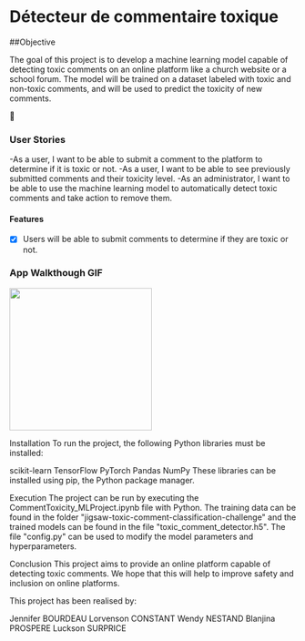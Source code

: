 # Détecteur de commentaire toxique

##Objective

The goal of this project is to develop a machine learning model capable of detecting toxic comments on an online platform like a church website or a school forum.
The model will be trained on a dataset labeled with toxic and non-toxic comments, and will be used to predict the toxicity
of new comments.

📝

### User Stories

-As a user, I want to be able to submit a comment to the platform to determine if it is toxic or not.
-As a user, I want to be able to see previously submitted comments and their toxicity level.
-As an administrator, I want to be able to use the machine learning model to automatically detect toxic
comments and take action to remove them.

#### Features

- [x] Users will be able to submit comments to determine if they are toxic or not.

### App Walkthough GIF

<img src="toxicity.gif" width=250><br>

Installation
To run the project, the following Python libraries must be installed:

scikit-learn
TensorFlow
PyTorch
Pandas
NumPy
These libraries can be installed using pip, the Python package manager.

Execution
The project can be run by executing the CommentToxicity_MLProject.ipynb file with Python. The training data can be found in the folder "jigsaw-toxic-comment-classification-challenge" and the trained models can be found in the file "toxic_comment_detector.h5". The file "config.py" can be used to modify the model parameters and hyperparameters.

Conclusion
This project aims to provide an online platform capable of detecting toxic comments. We hope that this will help to improve safety and inclusion on online platforms.

This project has been realised by:

Jennifer BOURDEAU
Lorvenson CONSTANT
Wendy NESTAND
Blanjina PROSPERE
Luckson SURPRICE

